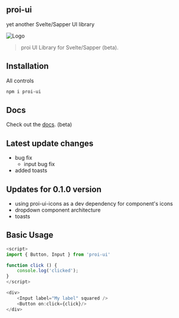 proi-ui
---------
yet another Svelte/Sapper UI library

![Logo](https://github.com/specialdoom/proi-ui/blob/master/src/assets/logo.png?raw=true "proi-ui logo")

> proi UI Library for Svelte/Sapper (beta).

## Installation
All controls
```bash
npm i proi-ui
```

## Docs
Check out the [docs](http://proi-ui.com/). (beta)

## Latest update changes
- bug fix
    - input bug fix
- added toasts

## Updates for 0.1.0 version
- using proi-ui-icons as a dev dependency for component's icons
- dropdown component architecture
- toasts

## Basic Usage
```javascript
<script>
import { Button, Input } from 'proi-ui'

function click () {
    console.log('clicked');
}
</script>

<div>
    <Input label="My label" squared />
    <Button on:click={click}/>
</div>
```
